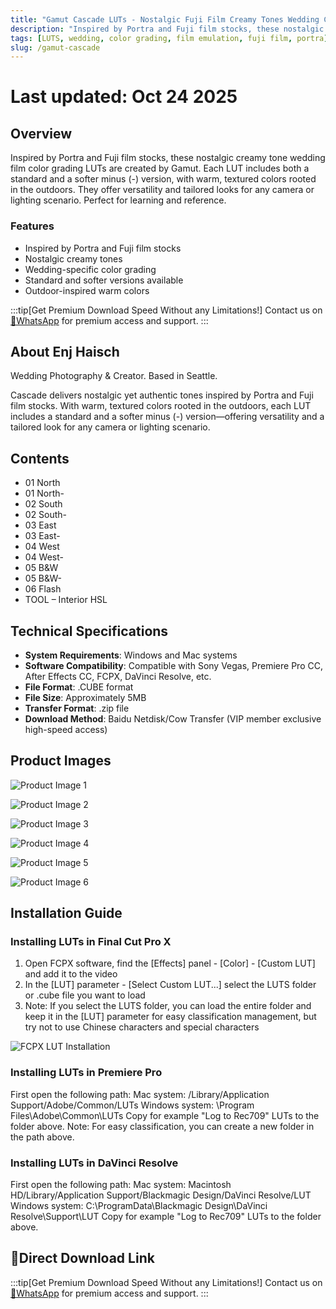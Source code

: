 ```yaml
---
title: "Gamut Cascade LUTs - Nostalgic Fuji Film Creamy Tones Wedding Color Grading"
description: "Inspired by Portra and Fuji film stocks, these nostalgic creamy tone wedding film color grading LUTs offer versatile looks that create personalized effects in any camera or lighting scenario."
tags: [LUTS, wedding, color grading, film emulation, fuji film, portra]
slug: /gamut-cascade
---
```


# Last updated: Oct 24 2025

## Overview

Inspired by Portra and Fuji film stocks, these nostalgic creamy tone wedding film color grading LUTs are created by Gamut. Each LUT includes both a standard and a softer minus (-) version, with warm, textured colors rooted in the outdoors. They offer versatility and tailored looks for any camera or lighting scenario. Perfect for learning and reference.

### Features

- Inspired by Portra and Fuji film stocks
- Nostalgic creamy tones
- Wedding-specific color grading
- Standard and softer versions available
- Outdoor-inspired warm colors

:::tip[Get Premium Download Speed Without any Limitations!]
Contact us on [💬WhatsApp](https://wa.me/+8613237610083) for premium  access and support.
:::

## About Enj Haisch

Wedding Photography & Creator. Based in Seattle.

Cascade delivers nostalgic yet authentic tones inspired by Portra and Fuji film stocks. With warm, textured colors rooted in the outdoors, each LUT includes a standard and a softer minus (-) version—offering versatility and a tailored look for any camera or lighting scenario.

## Contents

- 01 North
- 01 North-
- 02 South
- 02 South-
- 03 East
- 03 East-
- 04 West
- 04 West-
- 05 B&W
- 05 B&W-
- 06 Flash
- TOOL – Interior HSL

## Technical Specifications

- **System Requirements**: Windows and Mac systems
- **Software Compatibility**: Compatible with Sony Vegas, Premiere Pro CC, After Effects CC, FCPX, DaVinci Resolve, etc.
- **File Format**: .CUBE format
- **File Size**: Approximately 5MB
- **Transfer Format**: .zip file
- **Download Method**: Baidu Netdisk/Cow Transfer (VIP member exclusive high-speed access)

## Product Images

![Product Image 1](https://www.vfx123.com/wp-content/uploads/2025/07/1751704296-feb6dd3e3ab9329.jpg)

![Product Image 2](https://www.vfx123.com/wp-content/uploads/2025/07/1751704304-922278b64c03555.jpg)

![Product Image 3](https://www.vfx123.com/wp-content/uploads/2025/07/1751704311-e2363defc8520f7.jpg)

![Product Image 4](https://www.vfx123.com/wp-content/uploads/2025/07/1751704319-c09fa99eb729eb7.jpg)

![Product Image 5](https://www.vfx123.com/wp-content/uploads/2025/07/1751704327-5facba8df0208bd.jpg)

![Product Image 6](https://www.vfx123.com/wp-content/uploads/2025/07/1751704335-c034968f9393dc2.jpg)

## Installation Guide

### Installing LUTs in Final Cut Pro X

1. Open FCPX software, find the [Effects] panel - [Color] - [Custom LUT] and add it to the video
2. In the [LUT] parameter - [Select Custom LUT...] select the LUTS folder or .cube file you want to load
3. Note: If you select the LUTS folder, you can load the entire folder and keep it in the [LUT] parameter for easy classification management, but try not to use Chinese characters and special characters

![FCPX LUT Installation](https://www.vfx123.com/wp-content/uploads/2022/01/1641350910-bcccd886de165eb.jpg)

### Installing LUTs in Premiere Pro

First open the following path:
Mac system: /Library/Application Support/Adobe/Common/LUTs
Windows system: \\Program Files\\Adobe\\Common\\LUTs
Copy for example "Log to Rec709" LUTs to the folder above.
Note: For easy classification, you can create a new folder in the path above.

### Installing LUTs in DaVinci Resolve

First open the following path:
Mac system: Macintosh HD/Library/Application Support/Blackmagic Design/DaVinci Resolve/LUT
Windows system: C:\\ProgramData\\Blackmagic Design\\DaVinci Resolve\\Support\\LUT
Copy for example "Log to Rec709" LUTs to the folder above.

## 🚀Direct Download Link

:::tip[Get Premium Download Speed Without any Limitations!]
Contact us on [💬WhatsApp](https://wa.me/+8613237610083) for premium  access and support.
:::
